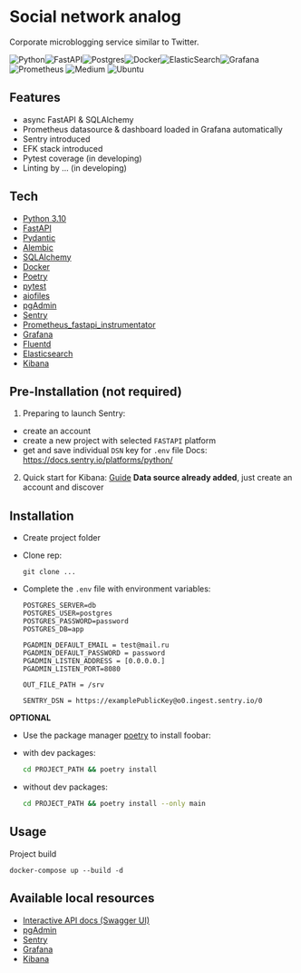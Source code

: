 # Social network analog

Corporate microblogging service similar to Twitter.

![Python](https://img.shields.io/badge/python-3670A0?style=for-the-badge&logo=python&logoColor=ffdd54)![FastAPI](https://img.shields.io/badge/FastAPI-005571?style=for-the-badge&logo=fastapi)![Postgres](https://img.shields.io/badge/postgres-%23316192.svg?style=for-the-badge&logo=postgresql&logoColor=white)![Docker](https://img.shields.io/badge/docker-%230db7ed.svg?style=for-the-badge&logo=docker&logoColor=white)![ElasticSearch](https://img.shields.io/badge/-ElasticSearch-005571?style=for-the-badge&logo=elasticsearch)![Grafana](https://img.shields.io/badge/grafana-%23F46800.svg?style=for-the-badge&logo=grafana&logoColor=white)![Prometheus](https://img.shields.io/badge/Prometheus-E6522C?style=for-the-badge&logo=Prometheus&logoColor=white)
![Medium](https://img.shields.io/badge/Medium-12100E?style=for-the-badge&logo=medium&logoColor=white)
![Ubuntu](https://img.shields.io/badge/Ubuntu-E95420?style=for-the-badge&logo=ubuntu&logoColor=white)

## Features
- async FastAPI & SQLAlchemy
- Prometheus datasource & dashboard loaded in Grafana automatically
- Sentry introduced
- EFK stack introduced
- Pytest coverage (in developing)
- Linting by ... (in developing)

## Tech

- [Python 3.10](https://www.python.org/)
- [FastAPI](https://fastapi.tiangolo.com/)
- [Pydantic](https://docs.pydantic.dev/)
- [Alembic](https://alembic.sqlalchemy.org/en/latest/)
- [SQLAlchemy](https://www.sqlalchemy.org/)
- [Docker](https://www.docker.com/)
- [Poetry](https://pypi.org/project/poetry/)
- [pytest](https://pypi.org/project/pytest/)
- [aiofiles](https://pypi.org/project/aiofiles/)
- [pgAdmin](https://www.pgadmin.org/)
- [Sentry](https://pypi.org/project/sentry-sdk/)
- [Prometheus_fastapi_instrumentator](https://pypi.org/project/prometheus-fastapi-instrumentator/)
- [Grafana](https://grafana.com/)
- [Fluentd](https://www.fluentd.org/)
- [Elasticsearch](https://www.elastic.co/elasticsearch/)
- [Kibana](https://www.elastic.co/kibana/)

## Pre-Installation (not required)

1. Preparing to launch Sentry:
- create an account
- create a new project with selected `FASTAPI` platform
- get and save individual `DSN` key for `.env` file
Docs: https://docs.sentry.io/platforms/python/

2. Quick start for Kibana: [Guide](https://www.elastic.co/guide/en/kibana/current/get-started.html#_required_privileges)
**Data source already added**, just create an account and discover

## Installation

- Create project folder
- Clone rep: 
    ```
    git clone ...
    ```

- Complete the `.env` file with environment variables:
    ```
    POSTGRES_SERVER=db
    POSTGRES_USER=postgres
    POSTGRES_PASSWORD=password
    POSTGRES_DB=app
    
    PGADMIN_DEFAULT_EMAIL = test@mail.ru
    PGADMIN_DEFAULT_PASSWORD = password
    PGADMIN_LISTEN_ADDRESS = [0.0.0.0.]
    PGADMIN_LISTEN_PORT=8080
    
    OUT_FILE_PATH = /srv
    
    SENTRY_DSN = https://examplePublicKey@o0.ingest.sentry.io/0
    ```

**OPTIONAL**
- Use the package manager [poetry](https://pypi.org/project/poetry/) to install foobar:

- with dev packages:
    ```bash
    cd PROJECT_PATH && poetry install
    ```
- without dev packages:
    ```bash
    cd PROJECT_PATH && poetry install --only main
    ```

## Usage

Project build
```
docker-compose up --build -d
```

## Available local resources
- [Interactive API docs (Swagger UI)](http://localhost:80/docs)
- [pgAdmin](http://localhost:8080/)
- [Sentry](http://localhost:8080/)
- [Grafana](http://localhost:3000)
- [Kibana](http://localhost:5601)
